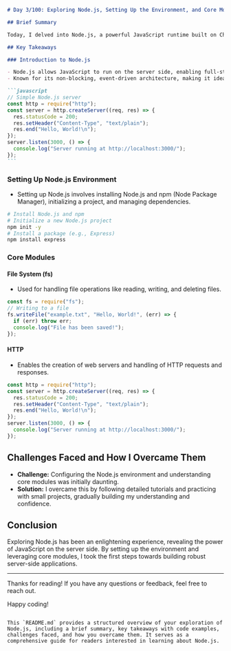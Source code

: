 ````markdown
# Day 3/100: Exploring Node.js, Setting Up the Environment, and Core Modules

## Brief Summary

Today, I delved into Node.js, a powerful JavaScript runtime built on Chrome's V8 engine. I explored how to set up the Node.js environment and utilized core modules like File System and HTTP for building server-side applications.

## Key Takeaways

### Introduction to Node.js

- Node.js allows JavaScript to run on the server side, enabling full-stack JavaScript development.
- Known for its non-blocking, event-driven architecture, making it ideal for scalable network applications.

```javascript
// Simple Node.js server
const http = require("http");
const server = http.createServer((req, res) => {
  res.statusCode = 200;
  res.setHeader("Content-Type", "text/plain");
  res.end("Hello, World!\n");
});
server.listen(3000, () => {
  console.log("Server running at http://localhost:3000/");
});
```
````

### Setting Up Node.js Environment

- Setting up Node.js involves installing Node.js and npm (Node Package Manager), initializing a project, and managing dependencies.

```bash
# Install Node.js and npm
# Initialize a new Node.js project
npm init -y
# Install a package (e.g., Express)
npm install express
```

### Core Modules

#### File System (fs)

- Used for handling file operations like reading, writing, and deleting files.

```javascript
const fs = require("fs");
// Writing to a file
fs.writeFile("example.txt", "Hello, World!", (err) => {
  if (err) throw err;
  console.log("File has been saved!");
});
```

#### HTTP

- Enables the creation of web servers and handling of HTTP requests and responses.

```javascript
const http = require("http");
const server = http.createServer((req, res) => {
  res.statusCode = 200;
  res.setHeader("Content-Type", "text/plain");
  res.end("Hello, World!\n");
});
server.listen(3000, () => {
  console.log("Server running at http://localhost:3000/");
});
```

## Challenges Faced and How I Overcame Them

- **Challenge:** Configuring the Node.js environment and understanding core modules was initially daunting.
- **Solution:** I overcame this by following detailed tutorials and practicing with small projects, gradually building my understanding and confidence.

## Conclusion

Exploring Node.js has been an enlightening experience, revealing the power of JavaScript on the server side. By setting up the environment and leveraging core modules, I took the first steps towards building robust server-side applications.

---

Thanks for reading! If you have any questions or feedback, feel free to reach out.

Happy coding!

```

This `README.md` provides a structured overview of your exploration of Node.js, including a brief summary, key takeaways with code examples, challenges faced, and how you overcame them. It serves as a comprehensive guide for readers interested in learning about Node.js.
```
